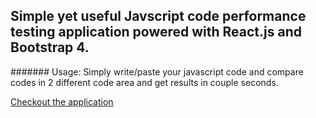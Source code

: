 ## Simple yet useful Javscript code performance testing application powered with React.js and Bootstrap 4.

####### Usage: Simply write/paste your javascript code and compare codes in 2 different code area and get results in couple seconds.

[Checkout the application](h)